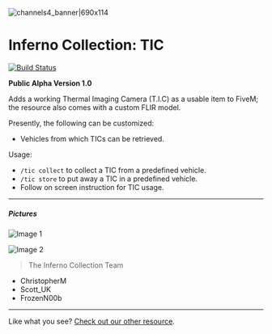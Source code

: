 ![channels4_banner|690x114](https://i.ibb.co/CHMD8y6/channels4-banner.jpg) 
# Inferno Collection: TIC
[![Build Status](https://travis-ci.com/inferno-collection/TIC.svg?branch=master)](https://travis-ci.com/inferno-collection/TIC)

__Public Alpha Version 1.0__

Adds a working Thermal Imaging Camera (T.I.C) as a usable item to FiveM; the resource also comes with a custom FLIR model.

Presently, the following can be customized:
- Vehicles from which TICs can be retrieved.

Usage:
- `/tic collect` to collect a TIC from a predefined vehicle.
- `/tic store` to put away a TIC in a predefined vehicle.
- Follow on screen instruction for TIC usage.

***
##### Pictures
![Image 1](https://i.ibb.co/zPHXPx7/image.png)

![Image 2](https://i.ibb.co/0QjwhQS/image.png)

> The Inferno Collection Team
* ChristopherM
* Scott_UK 
* FrozenN00b
***
Like what you see? [Check out our other resource](https://inferno-collection.com/resources).